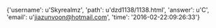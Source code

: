 {'username': u'Skyrealmz', 'path': u'dzd1138/1138.html', 'answer': u'C', 'email': u'jiazunvoon@hotmail.com', 'time': '2016-02-22:09:26:33'}